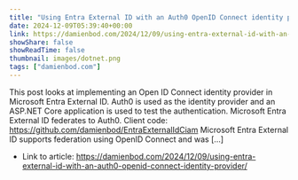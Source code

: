 ```yaml
---
title: "Using Entra External ID with an Auth0 OpenID Connect identity provider"
date: 2024-12-09T05:39:40+00:00
link: https://damienbod.com/2024/12/09/using-entra-external-id-with-an-auth0-openid-connect-identity-provider/
showShare: false
showReadTime: false
thumbnail: images/dotnet.png
tags: ["damienbod.com"]
---
```

This post looks at implementing an Open ID Connect identity provider in Microsoft Entra External ID. Auth0 is used as the identity provider and an ASP.NET Core application is used to test the authentication. Microsoft Entra External ID federates to Auth0. Client code: https://github.com/damienbod/EntraExternalIdCiam Microsoft Entra External ID supports federation using OpenID Connect and was […]

- Link to article: https://damienbod.com/2024/12/09/using-entra-external-id-with-an-auth0-openid-connect-identity-provider/